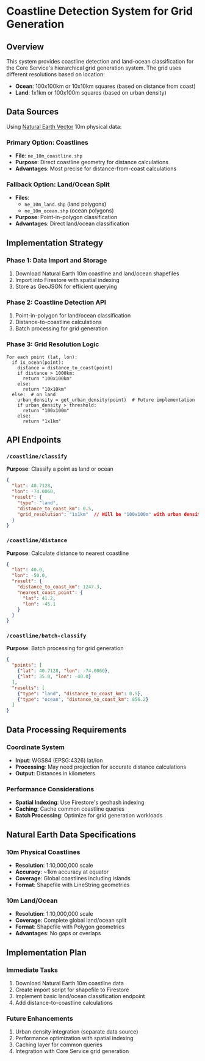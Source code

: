 # Coastline Detection System for Grid Generation

## Overview

This system provides coastline detection and land-ocean classification for the Core Service's hierarchical grid generation system. The grid uses different resolutions based on location:

- **Ocean**: 100x100km or 10x10km squares (based on distance from coast)
- **Land**: 1x1km or 100x100m squares (based on urban density)

## Data Sources

Using [Natural Earth Vector](https://github.com/nvkelso/natural-earth-vector) 10m physical data:

### Primary Option: Coastlines
- **File**: `ne_10m_coastline.shp`
- **Purpose**: Direct coastline geometry for distance calculations
- **Advantages**: Most precise for distance-from-coast calculations

### Fallback Option: Land/Ocean Split
- **Files**: 
  - `ne_10m_land.shp` (land polygons)
  - `ne_10m_ocean.shp` (ocean polygons)
- **Purpose**: Point-in-polygon classification
- **Advantages**: Direct land/ocean classification

## Implementation Strategy

### Phase 1: Data Import and Storage
1. Download Natural Earth 10m coastline and land/ocean shapefiles
2. Import into Firestore with spatial indexing
3. Store as GeoJSON for efficient querying

### Phase 2: Coastline Detection API
1. Point-in-polygon for land/ocean classification
2. Distance-to-coastline calculations
3. Batch processing for grid generation

### Phase 3: Grid Resolution Logic
```
For each point (lat, lon):
  if is_ocean(point):
    distance = distance_to_coast(point)
    if distance > 1000km:
      return "100x100km"
    else:
      return "10x10km"
  else:  # on land
    urban_density = get_urban_density(point)  # Future implementation
    if urban_density > threshold:
      return "100x100m"
    else:
      return "1x1km"
```

## API Endpoints

### `/coastline/classify`
**Purpose**: Classify a point as land or ocean
```json
{
  "lat": 40.7128,
  "lon": -74.0060,
  "result": {
    "type": "land",
    "distance_to_coast_km": 0.5,
    "grid_resolution": "1x1km"  // Will be "100x100m" with urban density
  }
}
```

### `/coastline/distance`
**Purpose**: Calculate distance to nearest coastline
```json
{
  "lat": 40.0,
  "lon": -50.0,
  "result": {
    "distance_to_coast_km": 1247.3,
    "nearest_coast_point": {
      "lat": 41.2,
      "lon": -45.1
    }
  }
}
```

### `/coastline/batch-classify`
**Purpose**: Batch processing for grid generation
```json
{
  "points": [
    {"lat": 40.7128, "lon": -74.0060},
    {"lat": 35.0, "lon": -40.0}
  ],
  "results": [
    {"type": "land", "distance_to_coast_km": 0.5},
    {"type": "ocean", "distance_to_coast_km": 856.2}
  ]
}
```

## Data Processing Requirements

### Coordinate System
- **Input**: WGS84 (EPSG:4326) lat/lon
- **Processing**: May need projection for accurate distance calculations
- **Output**: Distances in kilometers

### Performance Considerations
- **Spatial Indexing**: Use Firestore's geohash indexing
- **Caching**: Cache common coastline queries
- **Batch Processing**: Optimize for grid generation workloads

## Natural Earth Data Specifications

### 10m Physical Coastlines
- **Resolution**: 1:10,000,000 scale
- **Accuracy**: ~1km accuracy at equator
- **Coverage**: Global coastlines including islands
- **Format**: Shapefile with LineString geometries

### 10m Land/Ocean
- **Resolution**: 1:10,000,000 scale  
- **Coverage**: Complete global land/ocean split
- **Format**: Shapefile with Polygon geometries
- **Advantages**: No gaps or overlaps

## Implementation Plan

### Immediate Tasks
1. Download Natural Earth 10m coastline data
2. Create import script for shapefile to Firestore
3. Implement basic land/ocean classification endpoint
4. Add distance-to-coastline calculations

### Future Enhancements
1. Urban density integration (separate data source)
2. Performance optimization with spatial indexing
3. Caching layer for common queries
4. Integration with Core Service grid generation
